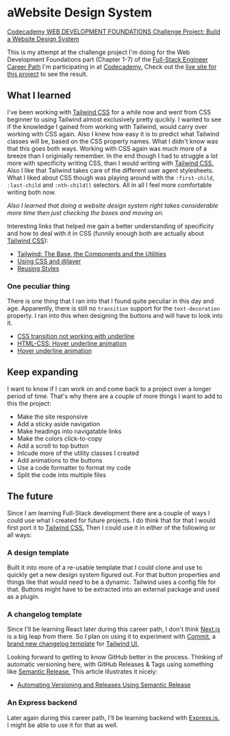 # aWebsite Design System

[Codecademy WEB DEVELOPMENT FOUNDATIONS Challenge Project: Build a Website Design System](https://join.codecademy.com/learn/paths/full-stack-engineer-career-path-b/)

This is my attempt at the challenge project I'm doing for the Web Development Foundations part (Chapter 1-7) of the [Full-Stack Engineer Career Path](https://join.codecademy.com/learn/paths/full-stack-engineer-career-path-b/) I'm participating in at [Codecademy.](https://www.codecademy.com/) Check out the [live site for this project](https://andrekolmeijer.github.io/design-system/) to see the result.

## What I learned

I've been working with [Tailwind CSS](https://tailwindcss.com/) for a while now and went from CSS beginner to using Tailwind almost exclusively pretty qucikly. I wanted to see if the knowledge I gained from working with Tailwind, would carry over working with CSS again. Also I knew how easy it is to predict what Tailwind classes will be, based on the CSS  property names. What I didn't know was that this goes both ways. Working with CSS again was much more of a breeze than I originially remember. In the end though I had to struggle a lot more with specificity writing CSS, than I would writing with [Tailwind CSS.](https://tailwindcss.com/) Also I like that Tailwind takes care of the different user agent stylesheets. What I liked about CSS though was playing around with the `:first-child`, `:last-child` and `:nth-child()` selectors. All in all I feel more comfortable writing both now.

_Also I learned that doing a website design system right takes considerable more time then just checking the boxes and moving on._

Interesting links that helped me gain a better understanding of specificity and how to deal with it in CSS (funnily enough both are actually about [Tailwind CSS](https://tailwindcss.com/)):

- [Tailwind: The Base, the Components and the Utilities](https://darkghosthunter.medium.com/tailwind-the-base-the-components-and-the-utilities-a81137c52534)
- [Using CSS and @layer](https://tailwindcss.com/docs/adding-custom-styles#using-css-and-layer)
- [Reusing Styles](https://tailwindcss.com/docs/reusing-styles)

### One peculiar thing

There is one thing that I ran into that I found quite peculiar in this day and age. Apparently, there is still no `transition` support for the `text-decoration` property. I ran into this when designing the buttons and will have to look into it.

- [CSS transition not working with underline](https://stackoverflow.com/questions/30352431/css-transition-not-working-with-underline)
- [HTML-CSS: Hover underline animation](https://www.w3resource.com/html-css-exercise/html-css-practical-exercises/html-css-practical-exercise-15.php)
- [Hover underline animation](https://www.30secondsofcode.org/css/s/hover-underline-animation/)

## Keep expanding

I want to know if I can work on and come back to a project over a longer period of time. That's why there are a couple of more things I want to add to this the project:

- Make the site responsive
- Add a sticky aside navigation
- Make headings into navigatable links
- Make the colors click-to-copy
- Add a scroll to top button
- Inlcude more of the utility classes I created
- Add animations to the buttons
- Use a code formatter to format my code
- Split the code into multiple files

## The future

Since I am learning Full-Stack development there are a couple of ways I could use what I created for future projects. I do think that for that I would first port it to [Tailwind CSS.](https://tailwindcss.com/) Then I could use it in either of the following or all ways:

### A design template

Built it into more of a re-usable template that I could clone and use to quickly get a new design system figured out. For that button properties and things like that would need to be a dynamic. Tailwind uses a config file for that. Buttons might have to be extracted into an external package and used as a plugin.

### A changelog template

Since I'll be learning React later during this career path, I don't think [Next.js](https://nextjs.org/) is a big leap from there. So I plan on using it to experiment with [Commit,](https://tailwindui.com/templates/commit) a [brand new changelog template](https://tailwindcss.com/blog/2023-04-24-new-changelog-template-and-the-biggest-tailwind-ui-update-ever) for [Tailwind UI.](https://tailwindui.com/)

Looking forward to getting to know GitHub better in the process. Thinking of automatic versioning here, with GitHub Releases & Tags using something like [Semantic Release.](https://github.com/semantic-release/semantic-release) This article illustrates it nicely:

- [Automating Versioning and Releases Using Semantic Release](https://medium.com/agoda-engineering/automating-versioning-and-releases-using-semantic-release-6ed355ede742)

### An Express backend

Later again during this career path, I'll be learning backend with [Express.js.](https://expressjs.com/) I might be able to use it for that as well.
